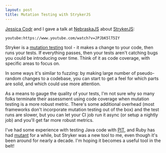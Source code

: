 ```yaml
---
layout: post
title: Mutation Testing with StrykerJS
---
```

[Jessica Codr](https://www.thecakecodes.online/) and I gave a talk at [NebraskaJS](https://nebraskajs.com/) about [StrykerJS](https://stryker-mutator.io/docs/stryker-js/introduction/):

`youtube:https://www.youtube.com/watch?v=JPJbK5lT5IY`

Stryker is a [mutation testing](https://en.wikipedia.org/wiki/Mutation_testing) tool - it makes a change to your code, then runs your tests. If everything passes, then your tests aren't catching bugs you could be introducing over time. Think of it as code coverage, with specific areas to focus on.

In some ways it's similar to fuzzing: by making large number of pseudo-random changes to a codebase, you can start to get a feel for which parts are solid, and which could use more attention.

As a means to gauge the quality of your tests, I'm not sure why so many folks terminate their assessment using code coverage when mutation testing is a more robust metric. There's some additional overhead (most frameworks don't incorporate mutation testing out of the box) and the test runs are slower, but you can let your CI job run it async (or setup a nightly job) and you'll get far more robust metrics.

I've had some experience with testing Java code with [PIT](https://pitest.org/), and Ruby has had [mutant](https://github.com/mbj/mutant) for a while, but Stryker was a new tool to me, even though it's been around for nearly a decade. I'm hoping it becomes a useful tool in the belt!
